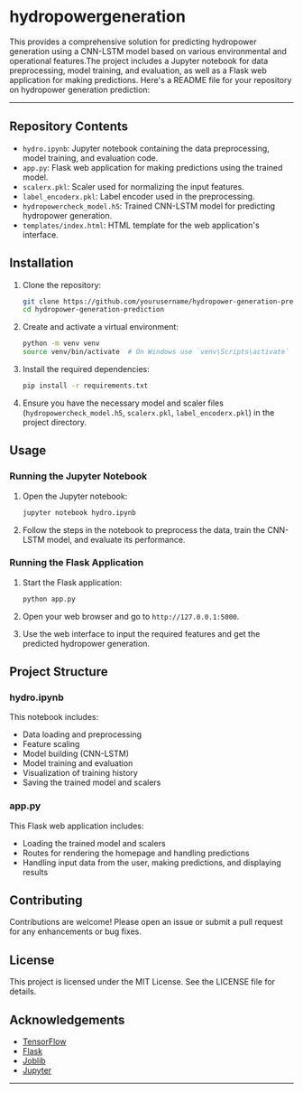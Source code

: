 # hydropowergeneration
 This provides a comprehensive solution for predicting hydropower generation using a CNN-LSTM model based on various environmental and operational features.The project includes a Jupyter notebook for data preprocessing, model training, and evaluation, as well as a Flask web application for making predictions.
 Here's a README file for your repository on hydropower generation prediction:

---
## Repository Contents

- `hydro.ipynb`: Jupyter notebook containing the data preprocessing, model training, and evaluation code.
- `app.py`: Flask web application for making predictions using the trained model.
- `scalerx.pkl`: Scaler used for normalizing the input features.
- `label_encoderx.pkl`: Label encoder used in the preprocessing.
- `hydropowercheck_model.h5`: Trained CNN-LSTM model for predicting hydropower generation.
- `templates/index.html`: HTML template for the web application's interface.

## Installation

1. Clone the repository:
    ```sh
    git clone https://github.com/yourusername/hydropower-generation-prediction.git
    cd hydropower-generation-prediction
    ```

2. Create and activate a virtual environment:
    ```sh
    python -m venv venv
    source venv/bin/activate  # On Windows use `venv\Scripts\activate`
    ```

3. Install the required dependencies:
    ```sh
    pip install -r requirements.txt
    ```

4. Ensure you have the necessary model and scaler files (`hydropowercheck_model.h5`, `scalerx.pkl`, `label_encoderx.pkl`) in the project directory.

## Usage

### Running the Jupyter Notebook

1. Open the Jupyter notebook:
    ```sh
    jupyter notebook hydro.ipynb
    ```

2. Follow the steps in the notebook to preprocess the data, train the CNN-LSTM model, and evaluate its performance.

### Running the Flask Application

1. Start the Flask application:
    ```sh
    python app.py
    ```

2. Open your web browser and go to `http://127.0.0.1:5000`.

3. Use the web interface to input the required features and get the predicted hydropower generation.

## Project Structure

### hydro.ipynb

This notebook includes:

- Data loading and preprocessing
- Feature scaling
- Model building (CNN-LSTM)
- Model training and evaluation
- Visualization of training history
- Saving the trained model and scalers

### app.py

This Flask web application includes:

- Loading the trained model and scalers
- Routes for rendering the homepage and handling predictions
- Handling input data from the user, making predictions, and displaying results

## Contributing

Contributions are welcome! Please open an issue or submit a pull request for any enhancements or bug fixes.

## License

This project is licensed under the MIT License. See the LICENSE file for details.

## Acknowledgements

- [TensorFlow](https://www.tensorflow.org/)
- [Flask](https://flask.palletsprojects.com/)
- [Joblib](https://joblib.readthedocs.io/)
- [Jupyter](https://jupyter.org/)

---
